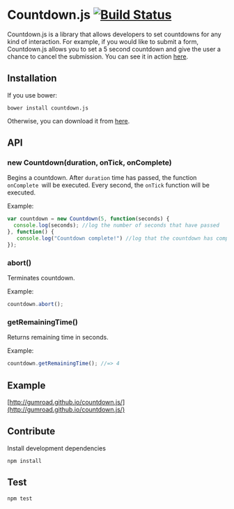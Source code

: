 # Countdown.js [![Build Status](https://travis-ci.org/gumroad/countdown.js.png)](https://travis-ci.org/gumroad/countdown.js)


Countdown.js is a library that allows developers to set countdowns for any kind of interaction.  For example, if you would
like to submit a form, Countdown.js allows you to set a 5 second countdown and give the user a chance to cancel the
submission. You can see it in action [here](http://gumroad.github.io/countdown.js/).

## Installation

If you use bower:
```
bower install countdown.js
```

Otherwise, you can download it from [here](https://raw.github.com/gumroad/countdown.js/master/lib/countdown.js).

## API

### new Countdown(duration, onTick, onComplete)

Begins a countdown.  After `duration` time has passed, the function `onComplete `will be executed.  Every second, the `onTick`
function will be executed.  

Example:

```javascript
var countdown = new Countdown(5, function(seconds) {
  console.log(seconds); //log the number of seconds that have passed
}, function() {
   console.log("Countdown complete!") //log that the countdown has complete
});
```

### abort()

Terminates countdown.  

Example:

```javascript
countdown.abort();
```

### getRemainingTime()

Returns remaining time in seconds.

Example:

```javascript
countdown.getRemainingTime(); //=> 4
```

## Example

[http://gumroad.github.io/countdown.js/](http://gumroad.github.io/countdown.js/)

## Contribute

Install development dependencies
```
npm install
```

## Test

```
npm test
```
